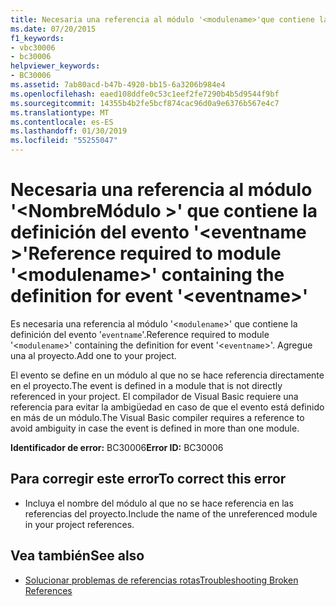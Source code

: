 ```yaml
---
title: Necesaria una referencia al módulo '<modulename>'que contiene la definición del evento'<eventname>'
ms.date: 07/20/2015
f1_keywords:
- vbc30006
- bc30006
helpviewer_keywords:
- BC30006
ms.assetid: 7ab80acd-b47b-4920-bb15-6a3206b984e4
ms.openlocfilehash: eaed108ddfe0c53c1eef2fe7290b4b5d9544f9bf
ms.sourcegitcommit: 14355b4b2fe5bcf874cac96d0a9e6376b567e4c7
ms.translationtype: MT
ms.contentlocale: es-ES
ms.lasthandoff: 01/30/2019
ms.locfileid: "55255047"
---
```

# <a name="reference-required-to-module-modulename-containing-the-definition-for-event-eventname"></a><span data-ttu-id="fca0e-102">Necesaria una referencia al módulo '\<NombreMódulo >' que contiene la definición del evento '\<eventname >'</span><span class="sxs-lookup"><span data-stu-id="fca0e-102">Reference required to module '\<modulename>' containing the definition for event '\<eventname>'</span></span>
<span data-ttu-id="fca0e-103">Es necesaria una referencia al módulo '<`modulename`>' que contiene la definición del evento '`eventname`'.</span><span class="sxs-lookup"><span data-stu-id="fca0e-103">Reference required to module '<`modulename`>' containing the definition for event '<`eventname`>'.</span></span> <span data-ttu-id="fca0e-104">Agregue una al proyecto.</span><span class="sxs-lookup"><span data-stu-id="fca0e-104">Add one to your project.</span></span>  
  
 <span data-ttu-id="fca0e-105">El evento se define en un módulo al que no se hace referencia directamente en el proyecto.</span><span class="sxs-lookup"><span data-stu-id="fca0e-105">The event is defined in a module that is not directly referenced in your project.</span></span> <span data-ttu-id="fca0e-106">El compilador de Visual Basic requiere una referencia para evitar la ambigüedad en caso de que el evento está definido en más de un módulo.</span><span class="sxs-lookup"><span data-stu-id="fca0e-106">The Visual Basic compiler requires a reference to avoid ambiguity in case the event is defined in more than one module.</span></span>  
  
 <span data-ttu-id="fca0e-107">**Identificador de error:** BC30006</span><span class="sxs-lookup"><span data-stu-id="fca0e-107">**Error ID:** BC30006</span></span>  
  
## <a name="to-correct-this-error"></a><span data-ttu-id="fca0e-108">Para corregir este error</span><span class="sxs-lookup"><span data-stu-id="fca0e-108">To correct this error</span></span>  
  
-   <span data-ttu-id="fca0e-109">Incluya el nombre del módulo al que no se hace referencia en las referencias del proyecto.</span><span class="sxs-lookup"><span data-stu-id="fca0e-109">Include the name of the unreferenced module in your project references.</span></span>  
  
## <a name="see-also"></a><span data-ttu-id="fca0e-110">Vea también</span><span class="sxs-lookup"><span data-stu-id="fca0e-110">See also</span></span>
- [<span data-ttu-id="fca0e-111">Solucionar problemas de referencias rotas</span><span class="sxs-lookup"><span data-stu-id="fca0e-111">Troubleshooting Broken References</span></span>](/visualstudio/ide/troubleshooting-broken-references)
